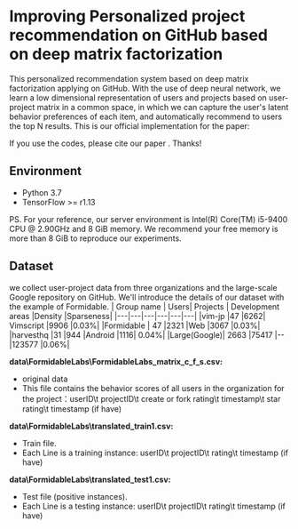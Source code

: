 # Improving Personalized project recommendation on GitHub based on deep matrix factorization
This personalized recommendation system based on deep matrix factorization applying on GitHub. With the use of deep neural network, we learn a low dimensional representation of users and projects based on user-project matrix in a common space, in which we can capture the user's latent behavior preferences of each item, and automatically recommend to users the top N results.
This is our official implementation for the paper:
<!-- Xiangnan He, Zhankui He, Xiaoyu Du & Tat-Seng Chua. 2018. **Adversarial Personalized Ranking for Recommendation**  , In *Proceedings of SIGIR'18*.   
(Corresponding Author: [Dr. Xiangnan He](http://www.comp.nus.edu.sg/~xiangnan/)) -->
If you use the codes, please cite our paper . Thanks!
## Environment
- Python 3.7
- TensorFlow >= r1.13

PS. For your reference, our server environment is Intel(R) Core(TM) i5-9400 CPU @ 2.90GHz and 8 GiB memory. We recommend your free memory is more than 8 GiB to reproduce our experiments.

## Dataset
we collect user-project data from three organizations and the large-scale Google repository on GitHub. We'll introduce the details of our dataset with the example of Formidable.
| Group name | Users|	Projects |	Development areas	|Density	|Sparseness|
|---|---|---|---|---|---|
|vim-jp 	|47	|6262|	Vimscript	|9906	|0.03%|
|Formidable |	47	|2321	|Web 	|3067	|0.03%|
|harvesthq 	|31	|944	|Android	|1116|	0.04%|
|Large(Google)|	2663	|75417	|--	|123577	|0.06%|

**data\FormidableLabs\FormidableLabs_matrix_c_f_s.csv:**
- original data
- This file contains the behavior scores of all users in the organization for the project：userID\t projectID\t create or fork rating\t timestamp\t star rating\t timestamp (if have)

**data\FormidableLabs\translated_train1.csv:**
- Train file.
- Each Line is a training instance: userID\t projectID\t rating\t timestamp (if have)

**data\FormidableLabs\translated_test1.csv:**
- Test file (positive instances).
- Each Line is a testing instance: userID\t projectID\t rating\t timestamp (if have)
